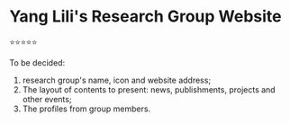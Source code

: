 # Yang Lili's Research Group Website

⭐⭐⭐⭐⭐


To be decided: 
1. research group's name, icon and website address;
2. The layout of contents to present: news, publishments, projects and other events;
3. The profiles from group members.
